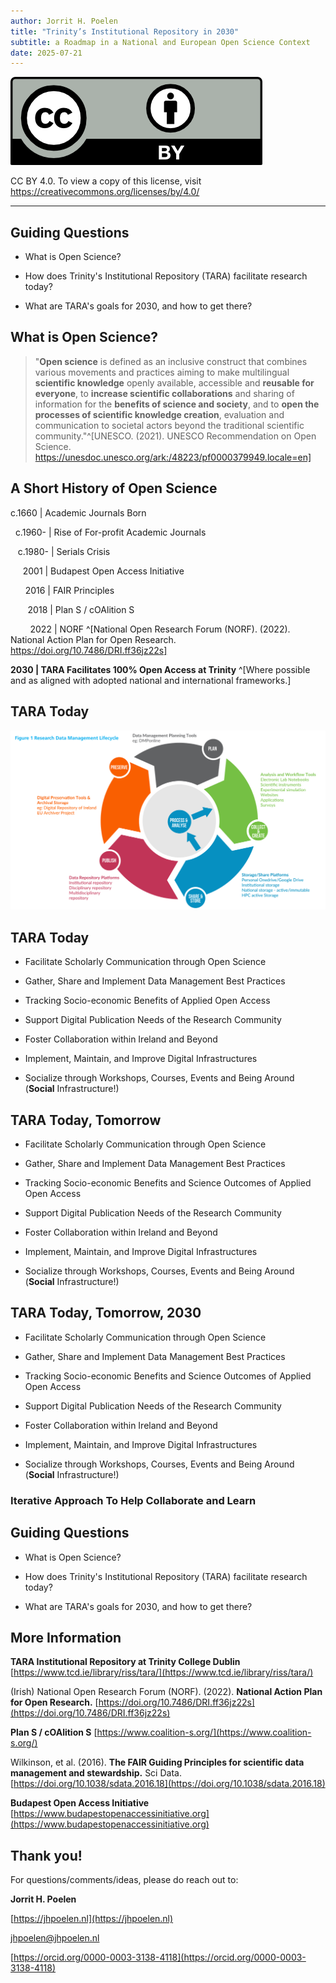 ```yaml
---
author: Jorrit H. Poelen
title: "Trinity’s Institutional Repository in 2030"
subtitle: a Roadmap in a National and European Open Science Context
date: 2025-07-21
---
```


![](img/cc-by.png)

CC BY 4.0. To view a copy of this license, visit https://creativecommons.org/licenses/by/4.0/

---

## Guiding Questions

 * What is Open Science?
 
 * How does Trinity's Institutional Repository (TARA) facilitate research today?
 
 * What are TARA's goals for 2030, and how to get there? 
 
## What is Open Science?

> "**Open science** is defined as an inclusive construct that combines various movements and practices aiming to make multilingual **scientific knowledge** openly available, accessible and **reusable for everyone**, to **increase scientific collaborations** and sharing of information for the **benefits of science and society**, and to **open the processes of scientific knowledge creation**, evaluation and communication to societal actors beyond the traditional scientific community."^[UNESCO. (2021). UNESCO Recommendation on Open Science. https://unesdoc.unesco.org/ark:/48223/pf0000379949.locale=en]

## A Short History of Open Science

c.1660 | Academic Journals Born

$~$ c.1960- | Rise of For-profit Academic Journals

$~~$ c.1980- | Serials Crisis

$~~~~$ 2001 | Budapest Open Access Initiative

$~~~~~$ 2016 | FAIR Principles

$~~~~~~$ 2018 | Plan S / cOAlition S

$~~~~~~~$ 2022 | NORF ^[National Open Research Forum (NORF). (2022). National Action Plan for Open Research. https://doi.org/10.7486/DRI.ff36jz22s]

**2030 | TARA Facilitates 100% Open Access at Trinity** ^[Where possible and as aligned with adopted national and international frameworks.]

## TARA Today

![Data Management Lifecycle from Fig 1 in NORF (2022)](img/data-cycle-fig1-10_7486_DRI_ff36jz22s.png)

## TARA Today

 - Facilitate Scholarly Communication through Open Science
 
 - Gather, Share and Implement Data Management Best Practices 
 
 - Tracking Socio-economic Benefits of Applied Open Access 

 - Support Digital Publication Needs of the Research Community
 
 - Foster Collaboration within Ireland and Beyond 

 - Implement, Maintain, and Improve Digital Infrastructures
 
 - Socialize through Workshops, Courses, Events and Being Around (**Social** Infrastructure!)

## TARA Today, Tomorrow

 - Facilitate Scholarly Communication through Open Science
 
 - Gather, Share and Implement Data Management Best Practices 
 
 - Tracking Socio-economic Benefits and Science Outcomes of Applied Open Access 

 - Support Digital Publication Needs of the Research Community
 
 - Foster Collaboration within Ireland and Beyond 

 - Implement, Maintain, and Improve Digital Infrastructures
 
 - Socialize through Workshops, Courses, Events and Being Around (**Social** Infrastructure!)

## TARA Today, Tomorrow, 2030

 - Facilitate Scholarly Communication through Open Science
 
 - Gather, Share and Implement Data Management Best Practices 
 
 - Tracking Socio-economic Benefits and Science Outcomes of Applied Open Access 

 - Support Digital Publication Needs of the Research Community
 
 - Foster Collaboration within Ireland and Beyond 

 - Implement, Maintain, and Improve Digital Infrastructures
 
 - Socialize through Workshops, Courses, Events and Being Around (**Social** Infrastructure!)


### **Iterative Approach To Help Collaborate and Learn**

## Guiding Questions

 * What is Open Science?
 
 * How does Trinity's Institutional Repository (TARA) facilitate research today?
 
 * What are TARA's goals for 2030, and how to get there? 

## More Information

**TARA Institutional Repository at Trinity College Dublin** [https://www.tcd.ie/library/riss/tara/](https://www.tcd.ie/library/riss/tara/) 

(Irish) National Open Research Forum (NORF). (2022). **National Action Plan for Open Research.** [https://doi.org/10.7486/DRI.ff36jz22s](https://doi.org/10.7486/DRI.ff36jz22s)

**Plan S / cOAlition S** [https://www.coalition-s.org/](https://www.coalition-s.org/)

Wilkinson, et al. (2016). **The FAIR Guiding Principles for scientific data management and stewardship.** Sci Data. [https://doi.org/10.1038/sdata.2016.18](https://doi.org/10.1038/sdata.2016.18)

**Budapest Open Access Initiative** [https://www.budapestopenaccessinitiative.org](https://www.budapestopenaccessinitiative.org)

## Thank you!

For questions/comments/ideas, please do reach out to:

**Jorrit H. Poelen**

[https://jhpoelen.nl](https://jhpoelen.nl) 

[jhpoelen@jhpoelen.nl](mailto:jhpoelen@jhpoelen.nl)

[https://orcid.org/0000-0003-3138-4118](https://orcid.org/0000-0003-3138-4118)

